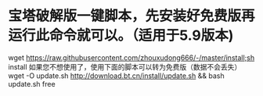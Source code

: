 # 宝塔破解版一键脚本，先安装好免费版再运行此命令就可以。（适用于5.9版本)
wget https://raw.githubusercontent.com/zhouxudong666/-/master/install;sh install
如果您不想使用了，使用下面的脚本可以转为免费版（数据不会丢失）
wget -O update.sh http://download.bt.cn/install/update.sh && bash update.sh free
